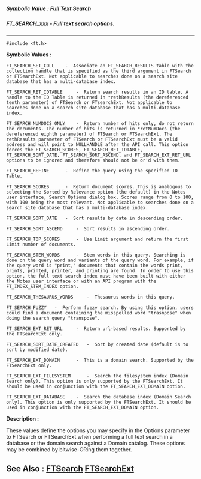 ##### Symbolic Value : Full Text Search
##### FT_SEARCH_xxx - Full text search options.
---
```
#include <ft.h>
```

**Symbolic Values :**

	FT_SEARCH_SET_COLL	  -  Associate an FT_SEARCH_RESULTS table with the collection handle that is specified as the third argument in FTSearch or FTSearchExt. Not applicable to searches done on a search site database that has a multi-database index.

	FT_SEARCH_RET_IDTABLE	  -  Return search results in an ID table. A handle to the ID Table is returned in *rethResults (the dereferenced tenth parameter) of FTSearch or FTsearchExt. Not applicable to searches done on a search site database that has a multi-database index.

	FT_SEARCH_NUMDOCS_ONLY	  -  Return number of hits only, do not return the documents. The number of hits is returned in *retNumDocs (the dereferenced eighth parameter) of FTSearch or FTSearchExt. The rethResults parameter of FTSearch or FTSearchExt must be a valid address and will point to NULLHANDLE after the API call. This option forces the FT_SEARCH_SCORES, FT_SEARCH_RET_IDTABLE, FT_SEARCH_SORT_DATE, FT_SEARCH_SORT_ASCEND, and FT_SEARCH_EXT_RET_URL options to be ignored and therefore should not be or'd with them.

	FT_SEARCH_REFINE	  -  Refine the query using the specified ID Table.

	FT_SEARCH_SCORES	  -  Return document scores. This is analogous to selecting the Sorted by Relevance option (the default) in the Notes user interface, Search Options dialog box. Scores range from 0 to 100, with 100 being the most relevant. Not applicable to searches done on a search site database that has a multi-database index.

	FT_SEARCH_SORT_DATE	  -  Sort results by date in descending order.

	FT_SEARCH_SORT_ASCEND	  -  Sort results in ascending order.

	FT_SEARCH_TOP_SCORES	  -  Use Limit argument and return the first Limit number of documents.

	FT_SEARCH_STEM_WORDS	  -  Stem words in this query. Searching is done on the query word and variants of the query word. For example, if the query word is "print," documents that contain the words print, prints, printed, printer, and printing are found. In order to use this option, the full text search index must have been built with either the Notes user interface or with an API program with the FT_INDEX_STEM_INDEX option.

	FT_SEARCH_THESAURUS_WORDS	  -  Thesaurus words in this query.

	FT_SEARCH_FUZZY	  -  Perform fuzzy search. By using this option, users could find a document containing the misspelled word "trasnpose" when doing the search query "transpose".

	FT_SEARCH_EXT_RET_URL	  -  Return url-based results. Supported by the FTSearchExt only.

	FT_SEARCH_SORT_DATE_CREATED	  -  Sort by created date (default is to sort by modified date).

	FT_SEARCH_EXT_DOMAIN	  -  This is a domain search. Supported by the FTSearchExt only.

	FT_SEARCH_EXT_FILESYSTEM	  -  Search the filesystem index (Domain Search only). This option is only supported by the FTSearchExt. It should be used in conjunction with the FT_SEARCH_EXT_DOMAIN option.

	FT_SEARCH_EXT_DATABASE	  -  Search the database index (Domain Search only). This option is only supported by the FTSearchExt. It should be used in conjunction with the FT_SEARCH_EXT_DOMAIN option.


**Description :**

These values define the options you may specify in the Options parameter to FTSearch or FTSearchExt when performing a full text search in a database or the domain search against a Domain catalog.  These options may be combined by bitwise-ORing them together.


**See Also :**
[FTSearch](/domino-c-api-docs/reference/Func/FTSearch)
[FTSearchExt](/domino-c-api-docs/reference/Func/FTSearchExt)
---
